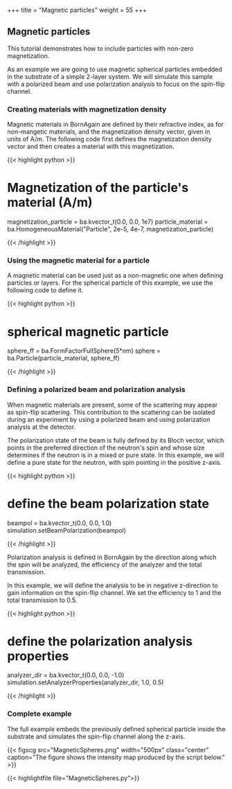 +++
title = "Magnetic particles"
weight = 55
+++

## Magnetic particles

This tutorial demonstrates how to include particles with non-zero magnetization.

As an example we are going to use magnetic spherical particles embedded in the substrate of a simple 2-layer system. We will simulate this sample with a polarized beam and use polarization analysis to focus on the spin-flip channel.

### Creating materials with magnetization density

Magnetic materials in BornAgain are defined by their refractive index, as for non-mangetic materials, and the magnetization density vector, given in units of A/m. The following code first defines the magnetization density vector and then creates a material with this magnetization.

{{< highlight python >}}

# Magnetization of the particle's material (A/m)
magnetization_particle = ba.kvector_t(0.0, 0.0, 1e7)
particle_material = ba.HomogeneousMaterial("Particle", 2e-5, 4e-7,
                                           magnetization_particle)

{{< /highlight >}}

### Using the magnetic material for a particle

A magnetic material can be used just as a non-magnetic one when defining particles or layers. For the spherical particle of this example, we use the following code to define it.

{{< highlight python >}}

# spherical magnetic particle
sphere_ff = ba.FormFactorFullSphere(5*nm)
sphere = ba.Particle(particle_material, sphere_ff)

{{< /highlight >}}

### Defining a polarized beam and polarization analysis

When magnetic materials are present, some of the scattering may appear as spin-flip scattering. This contribution to the scattering can be isolated during an experiment by using a polarized beam and using polarization analysis at the detector.

The polarization state of the beam is fully defined by its Bloch vector, which points in the preferred direction of the neutron's spin and whose size determines if the neutron is in a mixed or pure state. In this example, we will define a pure state for the neutron, with spin pointing in the positive z-axis.

{{< highlight python >}}

# define the beam polarization state
beampol = ba.kvector_t(0.0, 0.0, 1.0)
simulation.setBeamPolarization(beampol)

{{< /highlight >}}

Polarization analysis is defined in BornAgain by the direction along which the spin will be analyzed, the efficiency of the analyzer and the total transmission.

In this example, we will define the analysis to be in negative z-direction to gain information on the spin-flip channel. We set the efficiency to 1 and the total transmission to 0.5.

{{< highlight python >}}

# define the polarization analysis properties
analyzer_dir = ba.kvector_t(0.0, 0.0, -1.0)
simulation.setAnalyzerProperties(analyzer_dir, 1.0, 0.5)

{{< /highlight >}}

### Complete example

The full example embeds the previously defined spherical particle inside the substrate and simulates the spin-flip channel along the z-axis.

{{< figscg src="MagneticSpheres.png" width="500px" class="center" caption="The figure shows the intensity map produced by the script below." >}}

{{< highlightfile file="MagneticSpheres.py">}}
